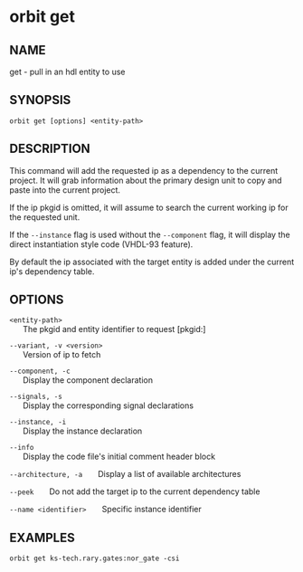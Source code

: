 # __orbit get__

## __NAME__

get - pull in an hdl entity to use

## __SYNOPSIS__

```
orbit get [options] <entity-path>
```

## __DESCRIPTION__

This command will add the requested ip as a dependency to the current 
project. It will grab information about the primary design unit to copy and
paste into the current project.
 
If the ip pkgid is omitted, it will assume to search the current working ip
for the requested unit. 
 
If the `--instance` flag is used without the `--component` flag, it will
display the direct instantiation style code (VHDL-93 feature).  
 
By default the ip associated with the target entity is added under the 
current ip's dependency table.

## __OPTIONS__

`<entity-path>`  
      The pkgid and entity identifier to request [pkgid:]<entity>
 
`--variant, -v <version>`  
      Version of ip to fetch
 
`--component, -c`  
      Display the component declaration
 
`--signals, -s`  
      Display the corresponding signal declarations
 
`--instance, -i`  
      Display the instance declaration
 
`--info`  
      Display the code file's initial comment header block
 
`--architecture, -a`
      Display a list of available architectures
 
`--peek`
      Do not add the target ip to the current dependency table
 
`--name <identifier>`
      Specific instance identifier

## __EXAMPLES__

```
orbit get ks-tech.rary.gates:nor_gate -csi
```